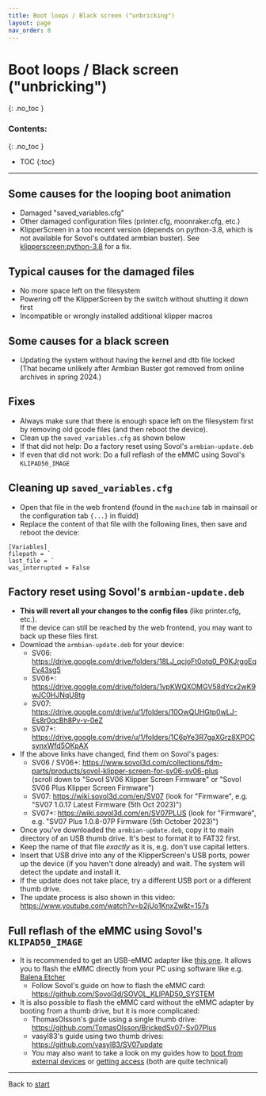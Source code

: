 ```yaml
---
title: Boot loops / Black screen ("unbricking")
layout: page
nav_order: 8
---
```

# Boot loops / Black screen ("unbricking")
{: .no_toc }
### Contents:
{: .no_toc }
- TOC
{:toc}
----

## Some causes for the looping boot animation
  * Damaged "saved_variables.cfg"
  * Other damaged configuration files (printer.cfg, moonraker.cfg, etc.)
  * KlipperScreen in a too recent version (depends on python-3.8, which is not available for Sovol's outdated armbian buster). See [klipperscreen:python-3.8](updating.md#klipperscreen--python-38) for a fix.

## Typical causes for the damaged files
  * No more space left on the filesystem
  * Powering off the KlipperScreen by the switch without shutting it down first
  * Incompatible or wrongly installed additional klipper macros

## Some causes for a black screen
  * Updating the system without having the kernel and dtb file locked  
     (That became unlikely after Armbian Buster got removed from online archives in spring 2024.)

## Fixes
  * Always make sure that there is enough space left on the filesystem first by removing old gcode files (and then reboot the device).
  * Clean up the `saved_variables.cfg` as shown below
  * If that did not help: Do a factory reset using Sovol's `armbian-update.deb`
  * If even that did not work: Do a full reflash of the eMMC using Sovol's `KLIPAD50_IMAGE`

## Cleaning up `saved_variables.cfg`
  * Open that file in the web frontend (found in the `machine` tab in mainsail or the configuration tab `{...}` in fluidd)
  * Replace the content of that file with the following lines, then save and reboot the device:
```
[Variables]
filepath = `
last_file = `
was_interrupted = False
```

## Factory reset using Sovol's `armbian-update.deb`
  * **This will revert all your changes to the config files** (like printer.cfg, etc.).  
     If the device can still be reached by the web frontend, you may want to back up these files first.
  * Download the `armbian-update.deb` for your device:
    * SV06: <https://drive.google.com/drive/folders/18LJ_qcjoFt0otg0_P0KJrgoEqEv43sg5>
    * SV06+: <https://drive.google.com/drive/folders/1vpKWQXOMGV58dYcx2wK9wJC0HJNqU8tg>
    * SV07: <https://drive.google.com/drive/u/1/folders/10OwQUHGtp0wLJ-Es8r0qcBh8Pv-v-0eZ>
    * SV07+: <https://drive.google.com/drive/u/1/folders/1C6pYe3R7gaXGrz8XPOCsynxWfd5OKpAX>
  * If the above links have changed, find them on Sovol's pages:
    * SV06 / SV06+: <https://www.sovol3d.com/collections/fdm-parts/products/sovol-klipper-screen-for-sv06-sv06-plus>  
     (scroll down to "Sovol SV06 Klipper Screen Firmware" or "Sovol SV06 Plus Klipper Screen Firmware")
    * SV07: <https://wiki.sovol3d.com/en/SV07> (look for "Firmware", e.g. "SV07 1.0.17 Latest Firmware (5th Oct 2023)")
    * SV07+: <https://wiki.sovol3d.com/en/SV07PLUS> (look for "Firmware", e.g. "SV07 Plus 1.0.8-07P Firmware (5th October 2023)")
  * Once you've downloaded the `armbian-update.deb`, copy it to main directory of an USB thumb drive. It's best to format it to FAT32 first.
  * Keep the name of that file *exactly* as it is, e.g. don't use capital letters.
  * Insert that USB drive into any of the KlipperScreen's USB ports, power up the device (if you haven't done already) and wait. The system will detect the update and install it.
  * If the update does not take place, try a different USB port or a different thumb drive.
  * The update process is also shown in this video: <https://www.youtube.com/watch?v=b2jUo1KnxZw&t=157s>

## Full reflash of the eMMC using Sovol's `KLIPAD50_IMAGE`
  * It is recommended to get an USB-eMMC adapter like [this one](https://www.aliexpress.us/item/3256805428404625.html?spm=a2g0o.store_pc_allProduct.8148356.1.7bca1ad70ZKzwN&pdp_npi=4%40dis%21USD%21US%20%246.99%21US%20%241.99%21%21%216.99%211.99%21%40212aa2ac17038484556595237e184f%2112000033755356288%21sh%21US%21240163459%21&gatewayAdapt=glo2usa).
     It allows you to flash the eMMC directly from your PC using software like e.g. [Balena Etcher](https://www.balena.io/etcher/)
    * Follow Sovol's guide on how to flash the eMMC card: <https://github.com/Sovol3d/SOVOL_KLIPAD50_SYSTEM>
  * It is also possible to flash the eMMC card without the eMMC adapter by booting from a thumb drive, but it is more complicated:
    * ThomasOlsson's guide using a single thumb drive: <https://github.com/TomasOlsson/BrickedSv07-Sv07Plus>
    * vasyl83's guide using two thumb drives: <https://github.com/vasyl83/SV07update>
    * You may also want to take a look on my guides how to [boot from external devices](booting.md) or [getting access](access.md) (both are quite technical)


----
Back to [start](index.md)
